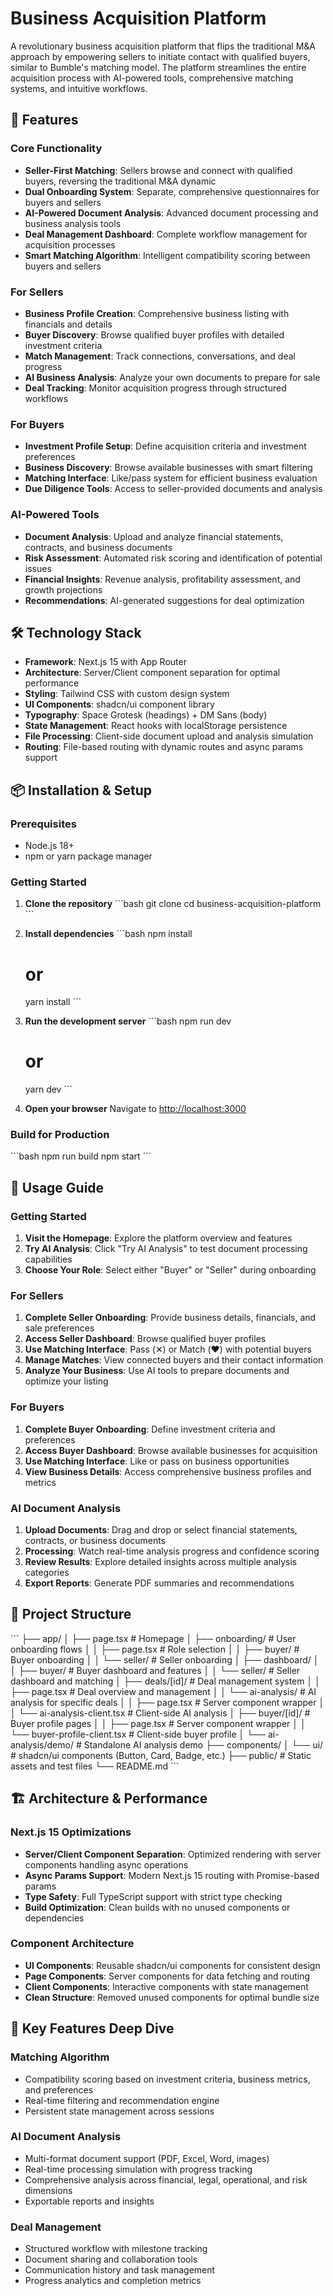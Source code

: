 # Business Acquisition Platform

A revolutionary business acquisition platform that flips the traditional M&A approach by empowering sellers to initiate contact with qualified buyers, similar to Bumble's matching model. The platform streamlines the entire acquisition process with AI-powered tools, comprehensive matching systems, and intuitive workflows.

## 🚀 Features

### Core Functionality
- **Seller-First Matching**: Sellers browse and connect with qualified buyers, reversing the traditional M&A dynamic
- **Dual Onboarding System**: Separate, comprehensive questionnaires for buyers and sellers
- **AI-Powered Document Analysis**: Advanced document processing and business analysis tools
- **Deal Management Dashboard**: Complete workflow management for acquisition processes
- **Smart Matching Algorithm**: Intelligent compatibility scoring between buyers and sellers

### For Sellers
- **Business Profile Creation**: Comprehensive business listing with financials and details
- **Buyer Discovery**: Browse qualified buyer profiles with detailed investment criteria
- **Match Management**: Track connections, conversations, and deal progress
- **AI Business Analysis**: Analyze your own documents to prepare for sale
- **Deal Tracking**: Monitor acquisition progress through structured workflows

### For Buyers
- **Investment Profile Setup**: Define acquisition criteria and investment preferences
- **Business Discovery**: Browse available businesses with smart filtering
- **Matching Interface**: Like/pass system for efficient business evaluation
- **Due Diligence Tools**: Access to seller-provided documents and analysis

### AI-Powered Tools
- **Document Analysis**: Upload and analyze financial statements, contracts, and business documents
- **Risk Assessment**: Automated risk scoring and identification of potential issues
- **Financial Insights**: Revenue analysis, profitability assessment, and growth projections
- **Recommendations**: AI-generated suggestions for deal optimization

## 🛠 Technology Stack

- **Framework**: Next.js 15 with App Router
- **Architecture**: Server/Client component separation for optimal performance
- **Styling**: Tailwind CSS with custom design system
- **UI Components**: shadcn/ui component library
- **Typography**: Space Grotesk (headings) + DM Sans (body)
- **State Management**: React hooks with localStorage persistence
- **File Processing**: Client-side document upload and analysis simulation
- **Routing**: File-based routing with dynamic routes and async params support

## 📦 Installation & Setup

### Prerequisites
- Node.js 18+ 
- npm or yarn package manager

### Getting Started

1. **Clone the repository**
   \`\`\`bash
   git clone <repository-url>
   cd business-acquisition-platform
   \`\`\`

2. **Install dependencies**
   \`\`\`bash
   npm install
   # or
   yarn install
   \`\`\`

3. **Run the development server**
   \`\`\`bash
   npm run dev
   # or
   yarn dev
   \`\`\`

4. **Open your browser**
   Navigate to [http://localhost:3000](http://localhost:3000)

### Build for Production

\`\`\`bash
npm run build
npm start
\`\`\`

## 🎯 Usage Guide

### Getting Started
1. **Visit the Homepage**: Explore the platform overview and features
2. **Try AI Analysis**: Click "Try AI Analysis" to test document processing capabilities
3. **Choose Your Role**: Select either "Buyer" or "Seller" during onboarding

### For Sellers
1. **Complete Seller Onboarding**: Provide business details, financials, and sale preferences
2. **Access Seller Dashboard**: Browse qualified buyer profiles
3. **Use Matching Interface**: Pass (✕) or Match (❤️) with potential buyers
4. **Manage Matches**: View connected buyers and their contact information
5. **Analyze Your Business**: Use AI tools to prepare documents and optimize your listing

### For Buyers  
1. **Complete Buyer Onboarding**: Define investment criteria and preferences
2. **Access Buyer Dashboard**: Browse available businesses for acquisition
3. **Use Matching Interface**: Like or pass on business opportunities
4. **View Business Details**: Access comprehensive business profiles and metrics

### AI Document Analysis
1. **Upload Documents**: Drag and drop or select financial statements, contracts, or business documents
2. **Processing**: Watch real-time analysis progress and confidence scoring
3. **Review Results**: Explore detailed insights across multiple analysis categories
4. **Export Reports**: Generate PDF summaries and recommendations

## 📁 Project Structure

\`\`\`
├── app/
│   ├── page.tsx                    # Homepage
│   ├── onboarding/                 # User onboarding flows
│   │   ├── page.tsx               # Role selection
│   │   ├── buyer/                 # Buyer onboarding
│   │   └── seller/                # Seller onboarding
│   ├── dashboard/
│   │   ├── buyer/                 # Buyer dashboard and features
│   │   └── seller/                # Seller dashboard and matching
│   ├── deals/[id]/                # Deal management system
│   │   ├── page.tsx               # Deal overview and management
│   │   └── ai-analysis/           # AI analysis for specific deals
│   │       ├── page.tsx           # Server component wrapper
│   │       └── ai-analysis-client.tsx # Client-side AI analysis
│   ├── buyer/[id]/                # Buyer profile pages
│   │   ├── page.tsx               # Server component wrapper
│   │   └── buyer-profile-client.tsx # Client-side buyer profile
│   └── ai-analysis/demo/          # Standalone AI analysis demo
├── components/
│   └── ui/                        # shadcn/ui components (Button, Card, Badge, etc.)
├── public/                        # Static assets and test files
└── README.md
\`\`\`

## 🏗 Architecture & Performance

### Next.js 15 Optimizations
- **Server/Client Component Separation**: Optimized rendering with server components handling async operations
- **Async Params Support**: Modern Next.js 15 routing with Promise-based params
- **Type Safety**: Full TypeScript support with strict type checking
- **Build Optimization**: Clean builds with no unused components or dependencies

### Component Architecture
- **UI Components**: Reusable shadcn/ui components for consistent design
- **Page Components**: Server components for data fetching and routing
- **Client Components**: Interactive components with state management
- **Clean Structure**: Removed unused components for optimal bundle size

## 🔧 Key Features Deep Dive

### Matching Algorithm
- Compatibility scoring based on investment criteria, business metrics, and preferences
- Real-time filtering and recommendation engine
- Persistent state management across sessions

### AI Document Analysis
- Multi-format document support (PDF, Excel, Word, images)
- Real-time processing simulation with progress tracking
- Comprehensive analysis across financial, legal, operational, and risk dimensions
- Exportable reports and insights

### Deal Management
- Structured workflow with milestone tracking
- Document sharing and collaboration tools
- Communication history and task management
- Progress analytics and completion metrics
